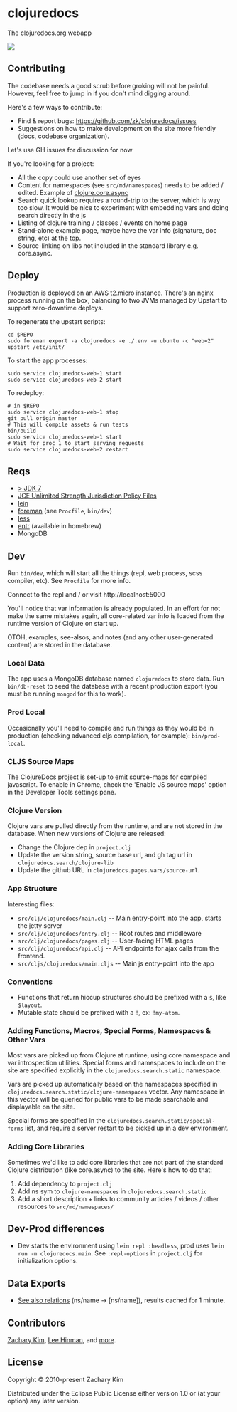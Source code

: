 # clojuredocs

The clojuredocs.org webapp

![](http://cl.ly/image/1C2o2d181716/Screen%20Shot%202014-07-12%20at%202.03.25%20AM.png)


## Contributing

The codebase needs a good scrub before groking will not be
painful. However, feel free to jump in if you don't mind digging
around.

Here's a few ways to contribute:

* Find & report bugs: https://github.com/zk/clojuredocs/issues
* Suggestions on how to make development on the site more friendly
  (docs, codebase organization).

Let's use GH issues for discussion for now

If you're looking for a project:

* All the copy could use another set of eyes
* Content for namespaces (see `src/md/namespaces`) needs to be added /
  edited. Example of
  [clojure.core.async](http://next.clojuredocs.org/clojure.core.async)
* Search quick lookup requires a round-trip to the server, which is
  way too slow. It would be nice to experiment with embedding vars and
  doing search directly in the js
* Listing of clojure training / classes / events on home page
* Stand-alone example page, maybe have the var info (signature, doc
  string, etc) at the top.
* Source-linking on libs not included in the standard library
  e.g. core.async.

## Deploy

Production is deployed on an AWS t2.micro instance. There's an nginx
process running on the box, balancing to two JVMs managed by Upstart
to support zero-downtime deploys.

To regenerate the upstart scripts:

```
cd $REPO
sudo foreman export -a clojuredocs -e ./.env -u ubuntu -c "web=2" upstart /etc/init/
```

To start the app processes:

```
sudo service clojuredocs-web-1 start
sudo service clojuredocs-web-2 start
```

To redeploy:

```
# in $REPO
sudo service clojuredocs-web-1 stop
git pull origin master
# This will compile assets & run tests
bin/build
sudo service clojuredocs-web-1 start
# Wait for proc 1 to start serving requests
sudo service clojuredocs-web-2 restart
```


## Reqs

* [> JDK 7](http://www.oracle.com/technetwork/java/javase/downloads/jdk8-downloads-2133151.html)
* [JCE Unlimited Strength Jurisdiction Policy Files](http://www.oracle.com/technetwork/java/javase/downloads/jce8-download-2133166.html)
* [lein](http://leiningen.org)
* [foreman](https://github.com/ddollar/foreman) (see `Procfile`, `bin/dev`)
* [less](http://lesscss.org/#using-less-installation)
* [entr](http://entrproject.org/) (available in homebrew)
* MongoDB



## Dev

Run `bin/dev`, which will start all the things (repl, web process,
scss compiler, etc). See `Procfile` for more info.

Connect to the repl and / or visit http://localhost:5000

You'll notice that var information is already populated. In an effort for not make the same mistakes again, all core-related var info is loaded from the runtime version of Clojure on start up.

OTOH, examples, see-alsos, and notes (and any other user-generated content) are stored in the database.


### Local Data

The app uses a MongoDB database named `clojuredocs` to store data. Run `bin/db-reset` to seed the database with a recent production export (you must be running `mongod` for this to work).

### Prod Local

Occasionally you'll need to compile and run things as they would be in production (checking advanced cljs compilation, for example): `bin/prod-local`.


### CLJS Source Maps

The ClojureDocs project is set-up to emit source-maps for compiled javascript. To enable in Chrome, check the 'Enable JS source maps' option in the Developer Tools settings pane.


### Clojure Version

Clojure vars are pulled directly from the runtime, and are not stored in the database. When new versions of Clojure are released:

* Change the Clojure dep in `project.clj`
* Update the version string, source base url, and gh tag url in
  `clojuredocs.search/clojure-lib`
* Update the github URL in `clojuredocs.pages.vars/source-url`.


### App Structure

Interesting files:

* `src/clj/clojuredocs/main.clj` -- Main entry-point into the app, starts the jetty server
* `src/clj/clojuredocs/entry.clj` -- Root routes and middleware
* `src/clj/clojuredocs/pages.clj` -- User-facing HTML pages
* `src/clj/clojuredocs/api.clj` -- API endpoints for ajax calls from the frontend.
* `src/cljs/clojuredocs/main.cljs` -- Main js entry-point into the app


### Conventions

* Functions that return hiccup structures should be prefixed with a `$`, like `$layout`.
* Mutable state should be prefixed with a `!`, ex: `!my-atom`.


### Adding Functions, Macros, Special Forms, Namespaces & Other Vars

Most vars are picked up from Clojure at runtime, using core namespace
and var introspection utilities. Special forms and namespaces to
include on the site are specified explicitly in the
`clojuredocs.search.static` namespace.

Vars are picked up automatically based on the namespaces specified in
`clojuredocs.search.static/clojure-namespaces` vector. Any namespace
in this vector will be queried for public vars to be made searchable
and displayable on the site.

Special forms are specified in the
`clojuredocs.search.static/special-forms` list, and require a server
restart to be picked up in a dev environment.


### Adding Core Libraries

Sometimes we'd like to add core libraries that are not part of the
standard Clojure distribution (like core.async) to the site. Here's
how to do that:

1. Add dependency to `project.clj`
1. Add ns sym to `clojure-namespaces` in `clojuredocs.search.static`
1. Add a short description + links to community articles / videos /
   other resources to `src/md/namespaces/`


## Dev-Prod differences

* Dev starts the environment using `lein repl :headless`, prod uses `lein run -m clojuredocs.main`. See `:repl-options` in `project.clj` for initialization options.

## Data Exports

* [See also relations](https://clojuredocs.org/api/exports/see-alsos-relations) (ns/name -> [ns/name]), results cached for 1 minute.


## Contributors

[Zachary Kim](https://github.com/zk), [Lee Hinman](https://github.com/dakrone), and [more](https://github.com/zk/clojuredocs/graphs/contributors).


## License

Copyright © 2010-present Zachary Kim

Distributed under the Eclipse Public License either version 1.0 or (at
your option) any later version.
